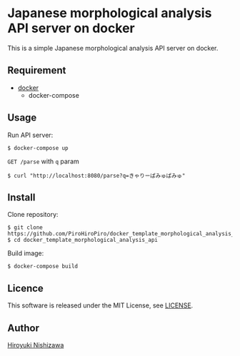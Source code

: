 # Japanese morphological analysis API server on docker

This is a simple Japanese morphological analysis API server on docker.

## Requirement

- [docker](https://www.docker.com/)
  - docker-compose

## Usage

Run API server:

```console
$ docker-compose up
```

`GET /parse` with `q` param
```console
$ curl "http://localhost:8080/parse?q=きゃりーぱみゅぱみゅ"

```

## Install

Clone repository:

```console
$ git clone https://github.com/PiroHiroPiro/docker_template_morphological_analysis_api.git
$ cd docker_template_morphological_analysis_api
```

Build image:

```console
$ docker-compose build
```

## Licence

This software is released under the MIT License, see [LICENSE](https://github.com/PiroHiroPiro/docker_template_morphological_analysis_api/blob/master/LICENSE).

## Author

[Hiroyuki Nishizawa](https://github.com/PiroHiroPiro)
